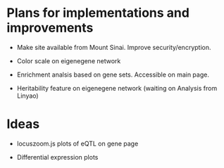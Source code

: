 # Plans for implementations and improvements

- Make site available from Mount Sinai. Improve security/encryption.

- Color scale on eigenegene network

- Enrichment analsis based on gene sets. Accessible on main page.

- Heritability feature on eigenegene network (waiting on Analysis from Linyao)


# Ideas

- locuszoom.js plots of eQTL on gene page

- Differential expression plots
